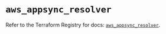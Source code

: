 # `aws_appsync_resolver`

Refer to the Terraform Registry for docs: [`aws_appsync_resolver`](https://registry.terraform.io/providers/hashicorp/aws/5.68.0/docs/resources/appsync_resolver).
